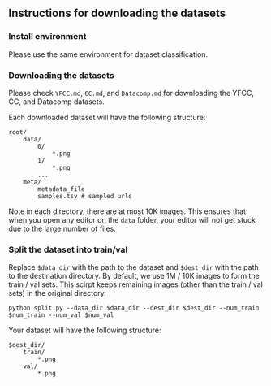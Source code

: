 ## Instructions for downloading the datasets

### Install environment
Please use the same environment for dataset classification.

### Downloading the datasets
Please check `YFCC.md`, `CC.md`, and `Datacomp.md` for downloading the YFCC, CC, and Datacomp datasets.

Each downloaded dataset will have the following structure:
```
root/
    data/
        0/
            *.png
        1/
            *.png
        ...
    meta/
        metadata_file
        samples.tsv # sampled urls
```
Note in each directory, there are at most 10K images. This ensures that when you open any editor on the `data` folder, your editor will not get stuck due to the large number of files.

### Split the dataset into train/val
Replace `$data_dir` with the path to the dataset and `$dest_dir` with the path to the destination directory.
By default, we use 1M / 10K images to form the train / val sets.
This scirpt keeps remaining images (other than the train / val sets) in the original directory.
```
python split.py --data_dir $data_dir --dest_dir $dest_dir --num_train $num_train --num_val $num_val
```
Your dataset will have the following structure:
```
$dest_dir/
    train/
        *.png
    val/
        *.png
```
